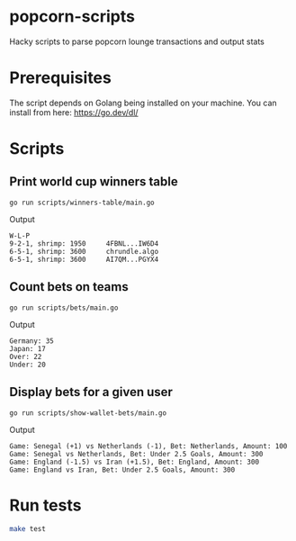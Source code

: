 # popcorn-scripts

Hacky scripts to parse popcorn lounge transactions and output stats

# Prerequisites

The script depends on Golang being installed on your machine. You can install from here: https://go.dev/dl/

# Scripts

## Print world cup winners table

`go run scripts/winners-table/main.go`

Output

```text
W-L-P
9-2-1, shrimp: 1950     4FBNL...IW6D4
6-5-1, shrimp: 3600     chrundle.algo
6-5-1, shrimp: 3600     AI7QM...PGYX4
```

## Count bets on teams

`go run scripts/bets/main.go`

Output

```text
Germany: 35
Japan: 17
Over: 22
Under: 20
```

## Display bets for a given user

`go run scripts/show-wallet-bets/main.go`

Output

```text
Game: Senegal (+1) vs Netherlands (-1), Bet: Netherlands, Amount: 100
Game: Senegal vs Netherlands, Bet: Under 2.5 Goals, Amount: 300
Game: England (-1.5) vs Iran (+1.5), Bet: England, Amount: 300
Game: England vs Iran, Bet: Under 2.5 Goals, Amount: 300
```

# Run tests

```bash
make test
```
